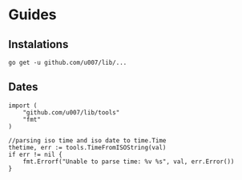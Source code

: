 
# Guides

## Instalations

```
go get -u github.com/u007/lib/...
```

## Dates

```
import (
	"github.com/u007/lib/tools"
	"fmt"
)

//parsing iso time and iso date to time.Time
thetime, err := tools.TimeFromISOString(val)
if err != nil {
	fmt.Errorf("Unable to parse time: %v %s", val, err.Error())
}
```
